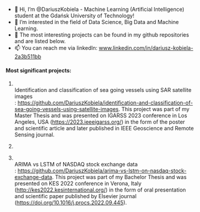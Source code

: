 - 👋 Hi, I’m @DariuszKobiela - Machine Learning (Artificial Intelligence) student at the Gdańsk University of Technology! 
- 👀 I’m interested in the field of Data Science, Big Data and Machine Learning. 
- 🌱 The most interesting projects can be found in my github repositories and are listed below. 
- 📫 You can reach me via linkedIn: www.linkedin.com/in/dariusz-kobiela-2a3b511bb

#### Most significant projects: 

1. <br>Identification and classification of sea going vessels using SAR satellite images</br>: https://github.com/DariuszKobiela/identification-and-classification-of-sea-going-vessels-using-satellite-images. 
   This project was part of my Master Thesis and was presented on IGARSS 2023 conference in Los Angeles, USA (https://2023.ieeeigarss.org/) in the form of the poster and scientific article and later published in IEEE Geoscience and Remote Sensing journal.

2. 
   
3. <br>ARIMA vs LSTM of NASDAQ stock exchange data</br>: https://github.com/DariuszKobiela/arima-vs-lstm-on-nasdaq-stock-exchange-data. 
   This project was part of my Bachelor Thesis and was presented on KES 2022 conference in Verona, Italy (http://kes2022.kesinternational.org/) in the form of oral presentation and scientific paper published by Elsevier journal (https://doi.org/10.1016/j.procs.2022.09.445). 
